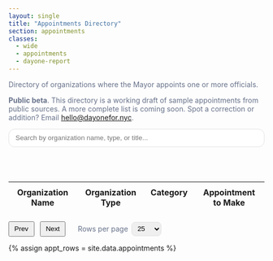 ```yaml
---
layout: single
title: "Appointments Directory"
section: appointments
classes:
  - wide
  - appointments
  - dayone-report
---
```


<p class="muted">
  Directory of organizations where the Mayor appoints one or more officials.
</p>

<p class="muted">
  <strong>Public beta</strong>. This directory is a working draft of sample appointments from public sources. A more complete list is coming soon. Spot a correction or addition? Email <a href="mailto:hello@dayonefor.nyc">hello@dayonefor.nyc</a>.
 </p>

<div class="card card--section" style="margin-top:.75rem;">
  <div style="display:flex; gap:1rem; align-items:flex-start; flex-wrap:wrap;">
    <input id="filter" placeholder="Search by organization name, type, or title..." 
           style="padding:.6rem .8rem; width:100%; max-width:560px; border-radius:.75rem; border:1px solid #e2e2e2;" />
    <div id="typePills" class="appt-filters" style="display:flex; gap:.5rem; flex-wrap:wrap;"></div>
    <div id="catPills" class="appt-filters" style="display:flex; gap:.5rem; flex-wrap:wrap; width:100%; margin-top:.25rem;"></div>
  </div>

  <div style="margin-top:1rem; overflow-x:auto;">
    <table id="appt-table" class="table table--tight table--sticky">
      <thead>
        <tr>
          <th scope="col">Organization Name</th>
          <th scope="col">Organization Type</th>
          <th scope="col">Category</th>
          <th scope="col">Appointment to Make</th>
        </tr>
      </thead>
      <tbody id="appt-body">
        <!-- rows injected -->
      </tbody>
    </table>
    <div id="appt-meta" class="muted" style="margin-top:.5rem;"></div>
    <div id="appt-pager" style="display:flex; align-items:center; gap:.5rem; margin-top:.5rem; flex-wrap:wrap;">
      <div style="display:flex; gap:.35rem; align-items:center;">
        <button id="prevPage" type="button" class="btn btn--inverse" style="padding:.35rem .6rem;">Prev</button>
        <span id="pageInfo" class="muted"></span>
        <button id="nextPage" type="button" class="btn btn--inverse" style="padding:.35rem .6rem;">Next</button>
      </div>
      <div style="margin-left:1rem; display:flex; align-items:center; gap:.4rem;">
        <label for="pageSize" class="muted">Rows per page</label>
        <select id="pageSize" style="padding:.3rem .45rem; border:1px solid #e2e2e2; border-radius:.5rem;">
          <option value="25" selected>25</option>
          <option value="50">50</option>
          <option value="100">100</option>
          <option value="all">All</option>
        </select>
      </div>
    </div>
  </div>
</div>

<!-- PapaParse for robust CSV parsing -->
<script src="https://cdn.jsdelivr.net/npm/papaparse@5.4.1/papaparse.min.js" defer></script>

{% assign appt_rows = site.data.appointments %}
<script>
  window.AppointmentRows = [
    {% for r in appt_rows %}
    { body: {{ r.body_name | jsonify }}, seat: {{ r.seat_title | jsonify }}, type: "", reports_to: "", acronym: "", url: "" }{% unless forloop.last %},{% endunless %}
    {% endfor %}
  ];
  // Expose for debugging
  window.__APPT_ROWS_COUNT__ = window.AppointmentRows.length;
  
</script>

<script>
  (function () {
    const CSV_PATH = '/assets/data/appointments_ranked_ordered.csv';

    // Allowed organization types for display
    const MAYORAL_TYPES = new Set([
      'Mayoral Agency',
      'Advisory or Regulatory Organization',
      'Mayoral Office',
      'Division'
    ]);

    const state = {
      rows: [],
      query: '',
      typeFilter: null,
      categoryFilter: null,
      page: 1,
      pageSize: 25
    };

    const $tbody = document.getElementById('appt-body');
    const $filter = document.getElementById('filter');
    const $typePills = document.getElementById('typePills');
    const $catPills = document.getElementById('catPills');
    const $pageInfo = document.getElementById('pageInfo');
    const $prev = document.getElementById('prevPage');
    const $next = document.getElementById('nextPage');
    const $meta = document.getElementById('appt-meta');
    const $pageSize = document.getElementById('pageSize');

    function pill(label, val) {
      const a = document.createElement('button');
      a.type = 'button';
      a.className = 'tag tag--pill';
      a.textContent = label;
      a.dataset.value = val || '';
      a.addEventListener('click', () => {
        state.typeFilter = state.typeFilter === val ? null : val;
        render();
        [...$typePills.children].forEach(btn => btn.classList.remove('tag--active'));
        if (state.typeFilter) a.classList.add('tag--active');
      });
      return a;
    }

    function pillCat(label, val) {
      const a = document.createElement('button');
      a.type = 'button';
      a.className = 'tag tag--pill cat-pill';
      a.textContent = label;
      a.dataset.value = val || '';
      a.addEventListener('click', () => {
        state.categoryFilter = state.categoryFilter === val ? null : val;
        render();
        [...$catPills.children].forEach(btn => btn.classList.remove('tag--active'));
        if (state.categoryFilter) a.classList.add('tag--active');
      });
      return a;
    }

    // No separate Website column; link the organization name when URL exists

    function paginate(rows) {
      const pageSize = state.pageSize === 'all' ? Infinity : Number(state.pageSize);
      const total = rows.length;
      const totalPages = pageSize === Infinity ? 1 : Math.max(1, Math.ceil(total / pageSize));
      if (state.page > totalPages) state.page = totalPages;
      const start = pageSize === Infinity ? 0 : (state.page - 1) * pageSize;
      const end = pageSize === Infinity ? total : start + pageSize;
      return { slice: rows.slice(start, end), start: start + 1, end: Math.min(end, total), total, totalPages };
    }

    function updatePager(info) {
      const { totalPages } = info;
      $pageInfo.textContent = `Page ${state.page} of ${totalPages}`;
      $prev.disabled = state.page <= 1;
      $next.disabled = state.page >= totalPages;
    }

    function render() {
      const q = state.query.trim().toLowerCase();
      let rows = state.rows.slice();

      if (q) {
        rows = rows.filter(r => {
          const hay = [
            r.body, r.seat, r.type, r.category, r.reports_to, r.acronym
          ].join(' ').toLowerCase();
          return hay.includes(q);
        });
      }
      if (state.typeFilter) {
        rows = rows.filter(r => r.type === state.typeFilter);
      }
      if (state.categoryFilter) {
        rows = rows.filter(r => r.category === state.categoryFilter);
      }

      const info = paginate(rows);
      const toRender = info.slice;

      $tbody.innerHTML = toRender.length ? toRender.map(r => `
        <tr>
          <td>
            <div style="font-weight:700">${r.url ? `<a href="${r.url}" target="_blank" rel="noopener">${r.body}</a>` : r.body}</div>
            ${r.acronym ? `<div class=\"muted\" style=\"font-size:.875rem;\">${r.acronym}</div>` : ``}
          </td>
          <td>${r.type || ''}</td>
          <td>${r.category || ''}</td>
          <td>${r.seat || ''}</td>
        </tr>
      `).join('') : `<tr><td colspan="4" class="muted">No results</td></tr>`;

      $meta.textContent = toRender.length ? `Showing ${info.start}–${info.end} of ${info.total}` : '';
      updatePager(info);
    }

    function buildTypePills(types) {
      $typePills.innerHTML = '';
      $typePills.appendChild(pill('All types', null));
      types.forEach(t => $typePills.appendChild(pill(t, t)));
    }

    function buildCategoryPills(cats) {
      $catPills.innerHTML = '';
      $catPills.appendChild(pillCat('All categories', null));
      cats.forEach(c => $catPills.appendChild(pillCat(c, c)));
    }

    function hydrate(data) {
      const cleaned = (data || [])
        .map(d => {
          // Detect curated appointments CSV (appointments_ranked_ordered.csv)
          const isRankedCSV = typeof d['Organization Name'] !== 'undefined' || typeof d['Appointment to Make'] !== 'undefined';
          if (isRankedCSV) {
            return {
              body: (d['Organization Name'] || '').trim(),
              seat: (d['Appointment to Make'] || '').trim(),
              type: (d['Organization Type'] || '').trim(),
              category: (d['Category'] || '').trim(),
              url: (d['Website URL'] || '').trim(),
              order: Number(d['Order'] || 0) || 0,
              reports_to: '',
              acronym: ''
            };
          }
          // Fallback to pre-baked dataset
          return {
            body: (d.body || d.body_name || '').trim(),
            seat: (d.seat || d.seat_title || '').trim(),
            type: (d.type || '').trim(),
            reports_to: (d.reports_to || '').trim(),
            acronym: (d.acronym || '').trim(),
            url: (d.url || '').trim(),
            order: 0
          };
        })
        // Apply required filters for this directory
        .filter(r => MAYORAL_TYPES.has(r.type))
        .filter(r => r.seat && r.seat.length > 0)
        // Remove duplicates
        .filter((v, i, arr) => arr.findIndex(x => x.body === v.body && x.seat === v.seat) === i)
        // Sort by explicit order, then by name
        .sort((a, b) => (Number(a.order||0) - Number(b.order||0)) || a.body.localeCompare(b.body));

      state.rows = cleaned;
      const presentTypes = [...new Set(cleaned.map(r => r.type).filter(Boolean))];
      const presentCats = [...new Set(cleaned.map(r => r.category).filter(Boolean))];
      buildTypePills(presentTypes);
      buildCategoryPills(presentCats);
      render();
    }

    function loadCSV() {
      // Prefer CSV; fallback to inlined rows if not available
      function fallback() {
        try { hydrate(window.AppointmentRows || []); }
        catch (err) {
          console.error('Data load error', err);
          $tbody.innerHTML = `<tr><td colspan="3">Could not load data.</td></tr>`;
        }
      }

      if (!window.Papa) return fallback();
      Papa.parse(CSV_PATH, {
        header: true,
        download: true,
        skipEmptyLines: true,
        complete: (res) => {
          const rows = (res && res.data) || [];
          if (rows.length) hydrate(rows); else fallback();
        },
        error: () => fallback()
      });
    }

    $filter.addEventListener('input', (e) => {
      state.query = e.target.value || '';
      state.page = 1;
      render();
    });

    $prev.addEventListener('click', () => { if (state.page > 1) { state.page -= 1; render(); } });
    $next.addEventListener('click', () => { state.page += 1; render(); });
    $pageSize.addEventListener('change', (e) => { state.pageSize = e.target.value; state.page = 1; render(); });

    document.addEventListener('DOMContentLoaded', loadCSV);
  })();
</script>

<style>
  .text-right { text-align: right; }
  .muted { color: #67728a; }
  /* Category pills: specific aqua color */
  .appointments #catPills .tag--pill{
    border-color: #53c0a3 !important;
    background: #26ebfa !important;
    color: #0f2742 !important;
    transition: background .15s ease, box-shadow .15s ease, transform .05s ease !important;
  }
  .appointments #catPills .tag--pill:hover,
  .appointments #catPills .tag--pill:focus-visible{
    background: #53c0a3 !important;
    border-color: #53c0a3 !important;
    color: #0f2742 !important;
    box-shadow: 0 0 0 3px rgba(38,235,250,.25) !important; /* subtle hover/focus effect */
    text-decoration: none !important;
  }
  .appointments #catPills .tag--active{
    background: #53c0a3 !important;
    border-color: #53c0a3 !important;
    color: #0f2742 !important;
  }
  .table--tight th, .table--tight td { padding: .65rem .75rem; vertical-align: top; }
  /* Keep header flush with the top of the scroll container */
  .appointments .table--sticky thead th{ top: 0 !important; z-index: 6 !important; }
  /* Appointments container: shift left edge to align with logo while preserving right edge */
  @media (min-width: 1024px){
    .appointments .container{ max-width: none !important; width: 97% !important; margin-left: 1% !important; margin-right: 0 !important; padding-left: 0 !important; }
    .appointments .page__content{ max-width: none !important; }
  }
  /* Use default site content width; no custom widening on desktop */
</style>

